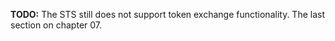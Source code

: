 **TODO:** The STS still does not support token exchange functionality. The last section on chapter 07.
